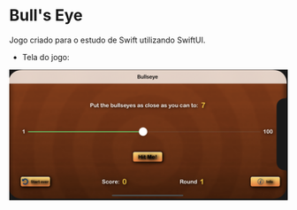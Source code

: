 # Bull's Eye

Jogo criado para o estudo de Swift utilizando SwiftUI.

- Tela do jogo:

![alt text](https://raw.githubusercontent.com/mausayao/bullseye/master/main-screen.png)
